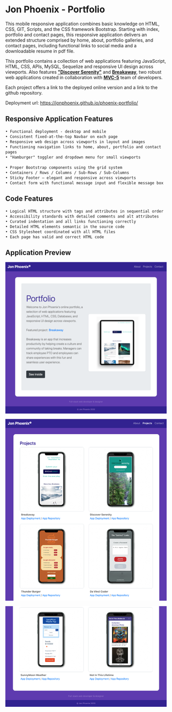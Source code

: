 # Jon Phoenix - Portfolio

This mobile responsive application combines basic knowledge on HTML, CSS, GIT, Scripts, and the CSS framework Bootstrap. 
Starting with index, portfolio and contact pages, this responsive application delivers an extended structure comprised by home, about, portfolio galleries, and contact pages, including functional links to social media and a downloadable resume in pdf file.

This portfolio contains a collection of web applications featuring JavaScript, HTML, CSS, APIs, MySQL, Sequelize and responsive UI design across viewports. Also features [**"Discover Serenity"**](https://calebkirkish.github.io/discover-serenity/) and [**Breakaway**](https://breakaway-vacay.herokuapp.com/), two robust web applications created in collaboration with [**MVC-5**](https://github.com/MVC-5) team of developers.

Each project offers a link to the deployed online version and a link to the github repository.


Deployment url: https://jonphoenix.github.io/phoenix-portfolio/


## Responsive Application Features

```
• Functional deployment - desktop and mobile
• Consistent fixed-at-the-top Navbar on each page
• Responsive web design across viewports in layout and images
• Functioning navigation links to home, about, portfolio and contact pages
• "Hamburger" toggler and dropdown menu for small viewports

• Proper Bootstrap components using the grid system
• Containers / Rows / Columns / Sub-Rows / Sub-Columns
• Sticky Footer – elegant and responsive across viewports
• Contact form with functional message input and flexible message box
```

## Code Features

```
• Logical HTML structure with tags and attributes in sequential order
• Accessibility standards with detailed comments and alt attributes
• Curated indentation and all links functioning correctly
• Detailed HTML elements semantic in the source code
• CSS Stylesheet coordinated with all HTML files
• Each page has valid and correct HTML code
```

## Application Preview

![Updated portfolio index](demo/preview-1.png)

![Updated portfolio projects](demo/preview-2.png)

![Updated portfolio projects](demo/preview-3.png)
